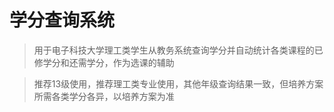 # 学分查询系统
> 用于电子科技大学理工类学生从教务系统查询学分并自动统计各类课程的已修学分和还需学分，作为选课的辅助

> 推荐13级使用，推荐理工类专业使用，其他年级查询结果一致，但培养方案所需各类学分各异，以培养方案为准
